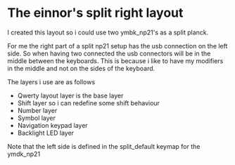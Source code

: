 # The einnor's split right layout

I created this layout so i could use two ymbk_np21's as a split planck.

For me the right part of a split np21 setup has the usb connection on the left side.
So when having two connected the usb connectors will be in the middle between the keyboards.
This is because i like to have my modifiers in the middle and not on the sides of the keyboard.

The layers i use are as follows

- Qwerty layout layer is the base layer
- Shift layer so i can redefine some shift behaviour
- Number layer
- Symbol layer
- Navigation keypad layer
- Backlight LED layer

Note that the left side is defined in the split_default keymap for the ymdk_np21